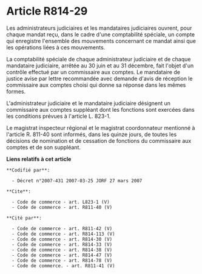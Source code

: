 # Article R814-29

Les administrateurs judiciaires et les mandataires judiciaires ouvrent, pour chaque mandat reçu, dans le cadre d'une
comptabilité spéciale, un compte qui enregistre l'ensemble des mouvements concernant ce mandat ainsi que les opérations liées
à ces mouvements. 

La comptabilité spéciale de chaque administrateur judiciaire et de chaque mandataire judiciaire, arrêtée au 30 juin et au 31
décembre, fait l'objet d'un contrôle effectué par un commissaire aux comptes. Le mandataire de justice avise par lettre
recommandée avec demande d'avis de réception le commissaire aux comptes choisi qui donne sa réponse dans les mêmes formes. 

L'administrateur judiciaire et le mandataire judiciaire désignent un commissaire aux comptes suppléant dont les fonctions
sont exercées dans les conditions prévues à l'article L. 823-1. 

Le magistrat inspecteur régional et le magistrat coordonnateur mentionné à l'article R. 811-40 sont informés, dans les quinze
jours, de toutes les décisions de nomination et de cessation de fonctions du commissaire aux comptes et de son suppléant.

**Liens relatifs à cet article**

	**Codifié par**:

	  - Décret n°2007-431 2007-03-25 JORF 27 mars 2007

	**Cite**:

	  - Code de commerce - art. L823-1 (V)
	  - Code de commerce - art. R811-40 (V)

	**Cité par**:

	  - Code de commerce - art. R811-42 (V)
	  - Code de commerce - art. R814-113 (V)
	  - Code de commerce - art. R814-30 (V)
	  - Code de commerce - art. R814-33 (V)
	  - Code de commerce - art. R814-38 (V)
	  - Code de commerce - art. R814-47 (V)
	  - Code de commerce - art. R814-78 (V)
	  - Code de commerce. - art. R811-41 (V)
